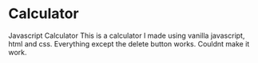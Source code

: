 # Calculator
Javascript Calculator
This is a calculator I made using vanilla javascript, html and css.
Everything except the delete button works. Couldnt make it work. 
